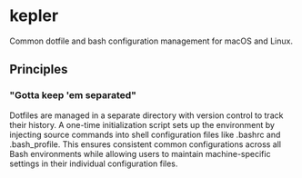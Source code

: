 # kepler

Common dotfile and bash configuration management for macOS and Linux.

## Principles

### "Gotta keep 'em separated"

Dotfiles are managed in a separate directory with version control to track their history. A one-time initialization script sets up the environment by injecting source commands into shell configuration files like .bashrc and .bash_profile. This ensures consistent common configurations across all Bash environments while allowing users to maintain machine-specific settings in their individual configuration files.


